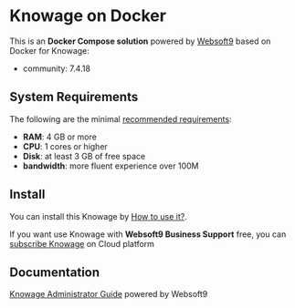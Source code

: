 # Knowage on Docker  

This is an **Docker Compose solution** powered by [Websoft9](https://www.websoft9.com) based on Docker for Knowage:


 - community:  7.4.18


## System Requirements

The following are the minimal [recommended requirements](https://knowage-suite.readthedocs.io/en/7.4/installation-guide/knowage-ce-installer.html#server-side-requirements):

* **RAM**: 4 GB or more
* **CPU**: 1 cores or higher
* **Disk**: at least 3 GB of free space
* **bandwidth**: more fluent experience over 100M  

## Install

You can install this Knowage by [How to use it?](https://github.com/Websoft9/docker-library#how-to-use-it).   

If you want use Knowage with **Websoft9 Business Support** free, you can [subscribe Knowage](https://www.websoft9.com/apps) on Cloud platform

## Documentation

[Knowage Administrator Guide](https://support.websoft9.com/docs/knowage) powered by Websoft9